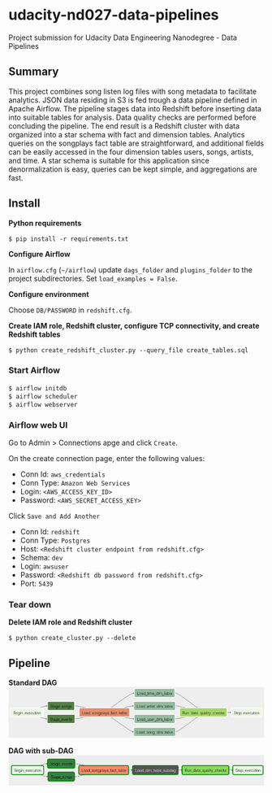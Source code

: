 # udacity-nd027-data-pipelines

Project submission for Udacity Data Engineering Nanodegree - Data Pipelines

## Summary
This project combines song listen log files with song metadata to facilitate analytics. JSON data residing in S3 is fed trough a data pipeline defined in Apache Airflow. The pipeline stages data into Redshift before inserting data into suitable tables for analysis. Data quality checks are performed before concluding the pipeline. The end result is a Redshift cluster with data organized into a star schema with fact and dimension tables. Analytics queries on the songplays fact table are straightforward, and additional fields can be easily accessed in the four dimension tables users, songs, artists, and time. A star schema is suitable for this application since denormalization is easy, queries can be kept simple, and aggregations are fast.

## Install

**Python requirements**

```shell
$ pip install -r requirements.txt
```

**Configure Airflow**

In `airflow.cfg` (`~/airflow`) update `dags_folder` and `plugins_folder` to the project subdirectories. Set `load_examples = False`.

**Configure environment**

Choose `DB/PASSWORD` in `redshift.cfg`.

**Create IAM role, Redshift cluster, configure TCP connectivity, and create Redshift tables**
```shell
$ python create_redshift_cluster.py --query_file create_tables.sql
```

### Start Airflow

```shell
$ airflow initdb
$ airflow scheduler
$ airflow webserver
```

### Airflow web UI

Go to Admin > Connections apge and click `Create`.

On the create connection page, enter the following values:

* Conn Id: `aws_credentials`
* Conn Type: `Amazon Web Services`
* Login: `<AWS_ACCESS_KEY_ID>`
* Password: `<AWS_SECRET_ACCESS_KEY>`

Click `Save and Add Another`

* Conn Id: `redshift`
* Conn Type: `Postgres`
* Host: `<Redshift cluster endpoint from redshift.cfg>`
* Schema: `dev`
* Login: `awsuser`
* Password: `<Redshift db password from redshift.cfg>`
* Port: `5439`

### Tear down

**Delete IAM role and Redshift cluster**

```shell
$ python create_cluster.py --delete
```

## Pipeline

**Standard DAG**
![DAG graph](img/dag-graph.png)

**DAG with sub-DAG**
![DAG graph](img/subdag-graph.png)
